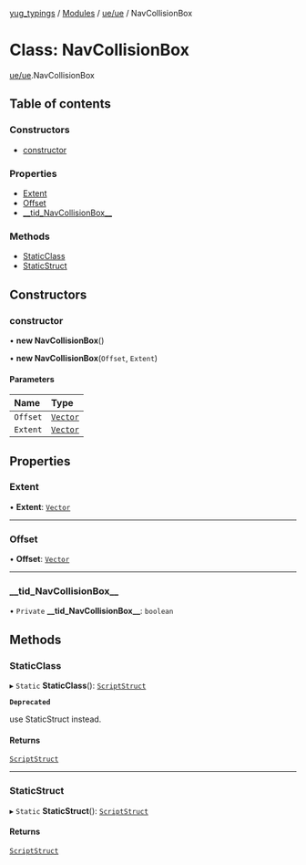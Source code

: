 [yug_typings](../README.md) / [Modules](../modules.md) / [ue/ue](../modules/ue_ue.md) / NavCollisionBox

# Class: NavCollisionBox

[ue/ue](../modules/ue_ue.md).NavCollisionBox

## Table of contents

### Constructors

- [constructor](ue_ue.NavCollisionBox.md#constructor)

### Properties

- [Extent](ue_ue.NavCollisionBox.md#extent)
- [Offset](ue_ue.NavCollisionBox.md#offset)
- [\_\_tid\_NavCollisionBox\_\_](ue_ue.NavCollisionBox.md#__tid_navcollisionbox__)

### Methods

- [StaticClass](ue_ue.NavCollisionBox.md#staticclass)
- [StaticStruct](ue_ue.NavCollisionBox.md#staticstruct)

## Constructors

### constructor

• **new NavCollisionBox**()

• **new NavCollisionBox**(`Offset`, `Extent`)

#### Parameters

| Name | Type |
| :------ | :------ |
| `Offset` | [`Vector`](ue_ue_s.Vector.md) |
| `Extent` | [`Vector`](ue_ue_s.Vector.md) |

## Properties

### Extent

• **Extent**: [`Vector`](ue_ue_s.Vector.md)

___

### Offset

• **Offset**: [`Vector`](ue_ue_s.Vector.md)

___

### \_\_tid\_NavCollisionBox\_\_

• `Private` **\_\_tid\_NavCollisionBox\_\_**: `boolean`

## Methods

### StaticClass

▸ `Static` **StaticClass**(): [`ScriptStruct`](ue_ue.ScriptStruct.md)

**`Deprecated`**

use StaticStruct instead.

#### Returns

[`ScriptStruct`](ue_ue.ScriptStruct.md)

___

### StaticStruct

▸ `Static` **StaticStruct**(): [`ScriptStruct`](ue_ue.ScriptStruct.md)

#### Returns

[`ScriptStruct`](ue_ue.ScriptStruct.md)
